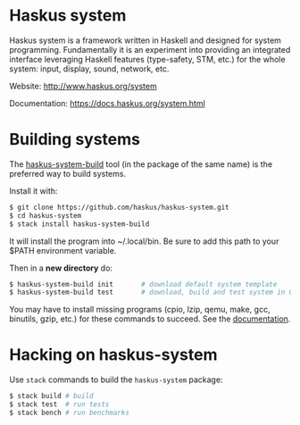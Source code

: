 # Haskus system

Haskus system is a framework written in Haskell and designed for system
programming. Fundamentally it is an experiment into providing an integrated
interface leveraging Haskell features (type-safety, STM, etc.) for the whole
system: input, display, sound, network, etc.

Website: http://www.haskus.org/system

Documentation: https://docs.haskus.org/system.html

# Building systems

The [haskus-system-build](https://github.com/haskus/haskus-system-build.git)
tool (in the package of the same name) is the preferred way to build systems.

Install it with:

```bash
$ git clone https://github.com/haskus/haskus-system.git
$ cd haskus-system
$ stack install haskus-system-build
```

It will install the program into ~/.local/bin. Be sure to add this path to your
$PATH environment variable.

Then in a **new directory** do:
```bash
$ haskus-system-build init       # download default system template
$ haskus-system-build test       # download, build and test system in QEMU
```

You may have to install missing programs (cpio, lzip, qemu, make, gcc, binutils,
gzip, etc.) for these commands to succeed. See the
[documentation](http://doc.haskus.org/manual/system/volume1/automatic_building.html).


# Hacking on haskus-system

Use ``stack`` commands to build the ``haskus-system`` package:

```bash
$ stack build # build
$ stack test  # run tests
$ stack bench # run benchmarks
```
